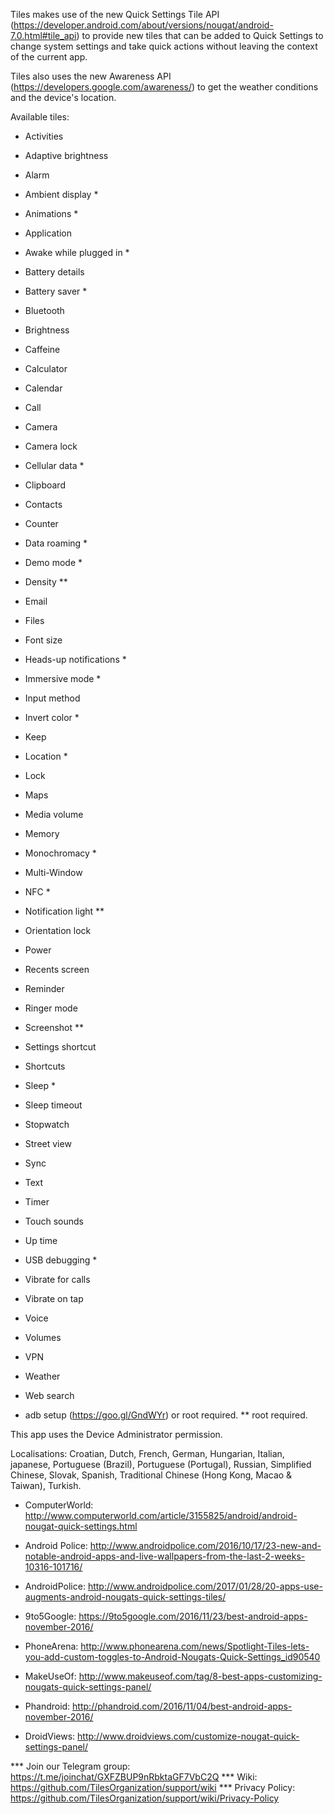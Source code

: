 Tiles makes use of the new Quick Settings Tile API (https://developer.android.com/about/versions/nougat/android-7.0.html#tile_api) to provide new tiles that can be added to Quick Settings to change system settings and take quick actions without leaving the context of the current app.

Tiles also uses the new Awareness API (https://developers.google.com/awareness/) to get the weather conditions and the device's location.

Available tiles:

- Activities

- Adaptive brightness

- Alarm

- Ambient display *

- Animations *

- Application

- Awake while plugged in *

- Battery details

- Battery saver *

- Bluetooth

- Brightness

- Caffeine

- Calculator

- Calendar

- Call

- Camera

- Camera lock

- Cellular data *

- Clipboard

- Contacts

- Counter

- Data roaming *

- Demo mode *

- Density **

- Email

- Files

- Font size

- Heads-up notifications *

- Immersive mode *

- Input method

- Invert color *

- Keep

- Location *

- Lock

- Maps

- Media volume

- Memory

- Monochromacy *

- Multi-Window

- NFC *

- Notification light **

- Orientation lock

- Power

- Recents screen

- Reminder

- Ringer mode

- Screenshot **

- Settings shortcut

- Shortcuts

- Sleep *

- Sleep timeout

- Stopwatch

- Street view

- Sync

- Text

- Timer

- Touch sounds

- Up time

- USB debugging *

- Vibrate for calls

- Vibrate on tap

- Voice

- Volumes

- VPN

- Weather

- Web search

* adb setup (https://goo.gl/GndWYr) or root required.
** root required.

This app uses the Device Administrator permission.

Localisations: Croatian, Dutch, French, German, Hungarian, Italian, japanese, Portuguese (Brazil), Portuguese (Portugal), Russian, Simplified Chinese, Slovak, Spanish, Traditional Chinese (Hong Kong, Macao & Taiwan), Turkish.


- ComputerWorld: http://www.computerworld.com/article/3155825/android/android-nougat-quick-settings.html

- Android Police: http://www.androidpolice.com/2016/10/17/23-new-and-notable-android-apps-and-live-wallpapers-from-the-last-2-weeks-10316-101716/

- AndroidPolice: http://www.androidpolice.com/2017/01/28/20-apps-use-augments-android-nougats-quick-settings-tiles/

- 9to5Google: https://9to5google.com/2016/11/23/best-android-apps-november-2016/

- PhoneArena: http://www.phonearena.com/news/Spotlight-Tiles-lets-you-add-custom-toggles-to-Android-Nougats-Quick-Settings_id90540

- MakeUseOf: http://www.makeuseof.com/tag/8-best-apps-customizing-nougats-quick-settings-panel/

- Phandroid: http://phandroid.com/2016/11/04/best-android-apps-november-2016/

- DroidViews: http://www.droidviews.com/customize-nougat-quick-settings-panel/

*** Join our Telegram group: https://t.me/joinchat/GXFZBUP9nRbktaGF7VbC2Q
*** Wiki: https://github.com/TilesOrganization/support/wiki
*** Privacy Policy: https://github.com/TilesOrganization/support/wiki/Privacy-Policy
